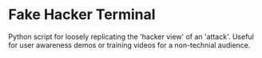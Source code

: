 # Fake Hacker Terminal
Python script for loosely replicating the 'hacker view' of an 'attack'. Useful for user awareness demos or training videos for a non-technial audience.
